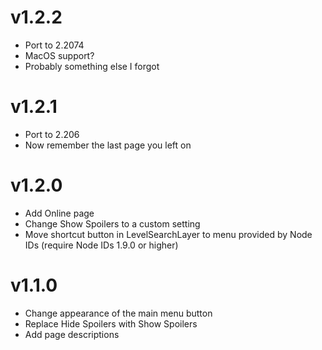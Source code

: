 # v1.2.2

- Port to 2.2074
- MacOS support?
- Probably something else I forgot

# v1.2.1

- Port to 2.206
- Now remember the last page you left on

# v1.2.0

- Add Online page
- Change <cy>Show Spoilers</c> to a custom setting
- Move shortcut button in LevelSearchLayer to menu provided by Node IDs (require Node IDs 1.9.0 or higher)

# v1.1.0

- Change appearance of the main menu button
- Replace <cy>Hide Spoilers</c> with <cy>Show Spoilers</c>
- Add page descriptions